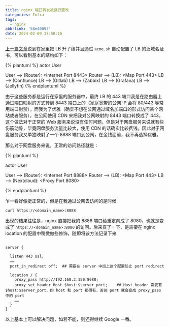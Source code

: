 ```yaml
---
title: nginx 端口转发被强行更改
categories: Infra
tags:
  - nginx
abbrlink: '58e40093'
date: 2024-02-09 17:50:16
---
```

[上一篇文章](https://blog.skyhive.tech/post/4b4fd36b.html)说到在家里把 LB 升了级并且通过 `acme.sh` 自动配置了 LB 的泛域名证书，可以看到基本的结构如下：

{% plantuml %}
  actor User

  User --> (Router): <Internet Port 8443>
  Router --> (LB): <Map Port 443>
  LB --> (Conflunce)
  LB --> (Gitlab)
  LB --> (Zabbix)
  LB --> (Grafana)
  LB --> (Jellyfin)
{% endplantuml %}

由于这些服务都是运行在家里的服务器中，最终 LB 的 443 端口我是在路由器上通过端口映射的方式转到 8443 端口上的（家庭宽带的公网 IP 会将 80/443 等常用端口封禁）。而我为了优雅（确实不想在公网通过域名加端口的形式访问某个网站或者服务），在公网使用 CDN 来把我对公网映射的 8443 端口转换成了 443。这个做法对于正常的 Web 服务来说没有任何问题，但是对于网盘服务来说就有些伤筋动骨，毕竟网盘服务流量比较大，使用 CDN 的话确实比较费钱。因此对于网盘服务我又单独映射了一个 8888 端口到公网，在金钱面前，我不再选择优雅。
<!--more-->

那么对于网盘服务来说，正常的访问路径就是：

{% plantuml %}

actor User

User --> (Router): <Internet Port 8888>
Router --> (LB): <Map Port 443>
LB --> (Nextcloud): <Proxy Port 8080>

{% endplantuml %}

乍一看好像挺正常的，但是在我通过公网去访问的是时候
```shell
curl https://<domain_name>:8888
```
出现的结果往往是，nginx 直接把我的 8888 端口给重定向成了 8080，也就是变成了 `https://<domain_name>:8080` 的访问。后来查了一下，是需要在 nginx location 的配置中稍微做些修饰，随即将该方法记录下来
```nginx

server {

  listen 443 ssl;
  ……
  port_in_redirect off;  ## 需要在 server 中加上这个配置防止 port redirect

  location / {
    proxy_pass http://192.168.2.150:8080;
    proxy_set_header Host $host:$server_port;    ## Host header 需要有 $host:$server_port，即 host 和 port 都得有，否则 port 就会变成 proxy_pass 中的 port
    ……
  }
}

```

以上基本上可以解决问题，如若不能，则还得继续 Google 一番。